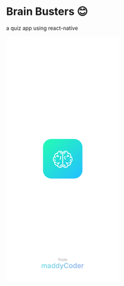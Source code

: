 # Brain Busters :blush:

a quiz app using react-native



<img src="https://github.com/maddyyyyyyy6/quiz-app/blob/main/quiz-app/assets/splash.png" width="303" height="657">

